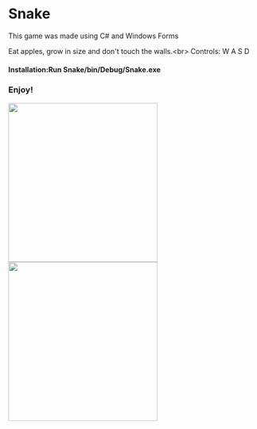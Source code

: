 Snake
===
This game was made using C# and Windows Forms

Eat apples, grow in size and don't touch the walls.<br\>
Controls: W A S D 
#### Installation:Run Snake/bin/Debug/Snake.exe
### Enjoy!
<img src="https://user-images.githubusercontent.com/23034890/34440092-dbbbb028-ecc3-11e7-9e09-6aa504ff6d14.jpg" width="300" height="320"/>
<img src="https://user-images.githubusercontent.com/23034890/34440091-db9ea3ac-ecc3-11e7-9d47-b7b72b5c283f.jpg" width="300" height="320"/>

